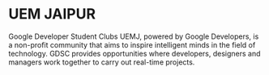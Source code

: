 # UEM JAIPUR

Google Developer Student Clubs UEMJ, powered by Google Developers, is a non-profit community that aims to inspire intelligent minds in the field of technology. GDSC provides opportunities where developers, designers and managers work together to carry out real-time projects.
